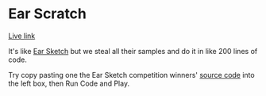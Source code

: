 # Ear Scratch

[Live link](https://lazersmoke.github.io/earscratch/)

It's like [Ear Sketch](https://earsketch.gatech.edu/) but we steal all their samples and do it in like 200 lines of code.

Try copy pasting one the Ear Sketch competition winners' [source code](https://earsketch.gatech.edu/earsketch2/#?sharing=qWVBhDEjgIIi7BiiXMJZUQ) into the left box, then Run Code and Play.

